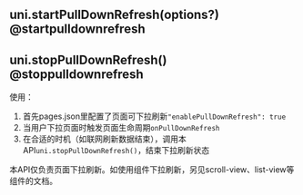## uni.startPullDownRefresh(options?) @startpulldownrefresh

<!-- UTSAPIJSON.startPullDownRefresh.description -->

<!-- UTSAPIJSON.startPullDownRefresh.compatibility -->

<!-- UTSAPIJSON.startPullDownRefresh.param -->

<!-- UTSAPIJSON.startPullDownRefresh.returnValue -->

<!-- UTSAPIJSON.startPullDownRefresh.tutorial -->

## uni.stopPullDownRefresh() @stoppulldownrefresh

<!-- UTSAPIJSON.stopPullDownRefresh.description -->

<!-- UTSAPIJSON.stopPullDownRefresh.compatibility -->

使用：
1. 首先pages.json里配置了页面可下拉刷新`"enablePullDownRefresh": true`
2. 当用户下拉页面时触发页面生命周期`onPullDownRefresh`
3. 在合适的时机（如联网刷新数据结束），调用本API`uni.stopPullDownRefresh()`，结束下拉刷新状态

本API仅负责页面下拉刷新。如使用组件下拉刷新，另见scroll-view、list-view等组件的文档。

<!-- UTSAPIJSON.stopPullDownRefresh.param -->

<!-- UTSAPIJSON.stopPullDownRefresh.returnValue -->

<!-- UTSAPIJSON.stopPullDownRefresh.example -->

<!-- UTSAPIJSON.stopPullDownRefresh.tutorial -->

<!-- UTSAPIJSON.general_type.name -->

<!-- UTSAPIJSON.general_type.param -->
